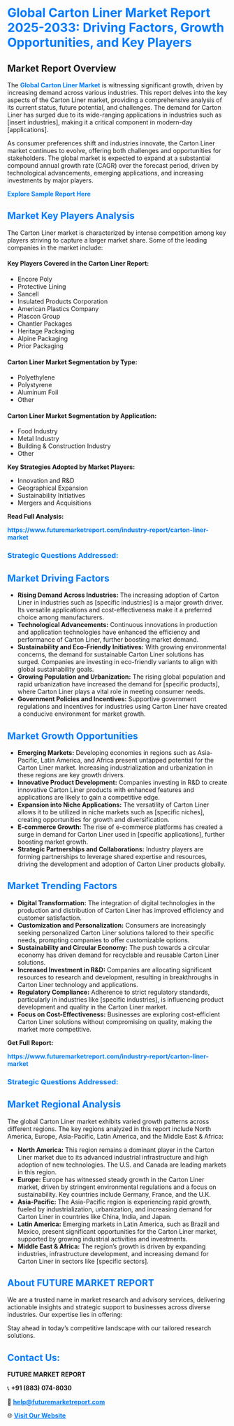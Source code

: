 <h1 style="color: #007BFF;">Global Carton Liner Market Report 2025-2033: Driving Factors, Growth Opportunities, and Key Players</h1>

<section id="overview">
<h2>Market Report Overview</h2>
<p>The <a href="https://www.futuremarketreport.com/industry-report/carton-liner-market" style="color: #007BFF; text-decoration: none;"><strong>Global Carton Liner Market</strong></a> is witnessing significant growth, driven by increasing demand across various industries. This report delves into the key aspects of the Carton Liner market, providing a comprehensive analysis of its current status, future potential, and challenges. The demand for Carton Liner has surged due to its wide-ranging applications in industries such as [insert industries], making it a critical component in modern-day [applications].</p>
<p>As consumer preferences shift and industries innovate, the Carton Liner market continues to evolve, offering both challenges and opportunities for stakeholders. The global market is expected to expand at a substantial compound annual growth rate (CAGR) over the forecast period, driven by technological advancements, emerging applications, and increasing investments by major players.</p>
</section>

<section id="overview">
<p><a href="https://www.futuremarketreport.com/request-sample/reportId=114387" style="color: #007BFF; text-decoration: none;"><strong>Explore Sample Report Here</strong></a></p>
</section>

<section id="key-players">
<h2 style="color: #007BFF;">Market Key Players Analysis</h2>
<p>The Carton Liner market is characterized by intense competition among key players striving to capture a larger market share. Some of the leading companies in the market include:</p>
<h4>Key Players Covered in the Carton Liner Report:</h4>
<ul><li>Encore Poly</li><li>Protective Lining</li><li>Sancell</li><li>Insulated Products Corporation</li><li>American Plastics Company</li><li>Plascon Group</li><li>Chantler Packages</li><li>Heritage Packaging</li><li>Alpine Packaging</li><li>Prior Packaging</li></ul>
<h4>Carton Liner Market Segmentation by Type:</h4>
<ul><li>Polyethylene</li><li>Polystyrene</li><li>Aluminum Foil</li><li>Other</li></ul>

<h4>Carton Liner Market Segmentation by Application:</h4>
<ul><li>Food Industry</li><li>Metal Industry</li><li>Building &amp; Construction Industry</li><li>Other</li></ul>
<p><strong>Key Strategies Adopted by Market Players:</strong></p>
<ul>
<li>Innovation and R&D</li>
<li>Geographical Expansion</li>
<li>Sustainability Initiatives</li>
<li>Mergers and Acquisitions</li>
</ul>
</section>

<section>
<p><strong>Read Full Analysis: </strong></p><a href="https://www.futuremarketreport.com/industry-report/carton-liner-market" style="color: #007BFF; text-decoration: none;"><strong>https://www.futuremarketreport.com/industry-report/carton-liner-market</strong></a>
<h3 style="color: #007BFF;">Strategic Questions Addressed:</h3>
</section>

<section id="driving-factors">
<h2 style="color: #007BFF;">Market Driving Factors</h2>
<ul>
<li><strong>Rising Demand Across Industries:</strong> The increasing adoption of Carton Liner in industries such as [specific industries] is a major growth driver. Its versatile applications and cost-effectiveness make it a preferred choice among manufacturers.</li>
<li><strong>Technological Advancements:</strong> Continuous innovations in production and application technologies have enhanced the efficiency and performance of Carton Liner, further boosting market demand.</li>
<li><strong>Sustainability and Eco-Friendly Initiatives:</strong> With growing environmental concerns, the demand for sustainable Carton Liner solutions has surged. Companies are investing in eco-friendly variants to align with global sustainability goals.</li>
<li><strong>Growing Population and Urbanization:</strong> The rising global population and rapid urbanization have increased the demand for [specific products], where Carton Liner plays a vital role in meeting consumer needs.</li>
<li><strong>Government Policies and Incentives:</strong> Supportive government regulations and incentives for industries using Carton Liner have created a conducive environment for market growth.</li>
</ul>
</section>

<section id="growth-opportunities">
<h2 style="color: #007BFF;">Market Growth Opportunities</h2>
<ul>
<li><strong>Emerging Markets:</strong> Developing economies in regions such as Asia-Pacific, Latin America, and Africa present untapped potential for the Carton Liner market. Increasing industrialization and urbanization in these regions are key growth drivers.</li>
<li><strong>Innovative Product Development:</strong> Companies investing in R&D to create innovative Carton Liner products with enhanced features and applications are likely to gain a competitive edge.</li>
<li><strong>Expansion into Niche Applications:</strong> The versatility of Carton Liner allows it to be utilized in niche markets such as [specific niches], creating opportunities for growth and diversification.</li>
<li><strong>E-commerce Growth:</strong> The rise of e-commerce platforms has created a surge in demand for Carton Liner used in [specific applications], further boosting market growth.</li>
<li><strong>Strategic Partnerships and Collaborations:</strong> Industry players are forming partnerships to leverage shared expertise and resources, driving the development and adoption of Carton Liner products globally.</li>
</ul>
</section>

<section id="trending-factors">
<h2 style="color: #007BFF;">Market Trending Factors</h2>
<ul>
<li><strong>Digital Transformation:</strong> The integration of digital technologies in the production and distribution of Carton Liner has improved efficiency and customer satisfaction.</li>
<li><strong>Customization and Personalization:</strong> Consumers are increasingly seeking personalized Carton Liner solutions tailored to their specific needs, prompting companies to offer customizable options.</li>
<li><strong>Sustainability and Circular Economy:</strong> The push towards a circular economy has driven demand for recyclable and reusable Carton Liner solutions.</li>
<li><strong>Increased Investment in R&D:</strong> Companies are allocating significant resources to research and development, resulting in breakthroughs in Carton Liner technology and applications.</li>
<li><strong>Regulatory Compliance:</strong> Adherence to strict regulatory standards, particularly in industries like [specific industries], is influencing product development and quality in the Carton Liner market.</li>
<li><strong>Focus on Cost-Effectiveness:</strong> Businesses are exploring cost-efficient Carton Liner solutions without compromising on quality, making the market more competitive.</li>
</ul>
</section>

<section>
<p><strong>Get Full Report: </strong></p><a href="https://www.futuremarketreport.com/industry-report/carton-liner-market" style="color: #007BFF; text-decoration: none;"><strong>https://www.futuremarketreport.com/industry-report/carton-liner-market</strong></a>
<h3 style="color: #007BFF;">Strategic Questions Addressed:</h3>
</section>


<section id="regional-analysis">
<h2 style="color: #007BFF;">Market Regional Analysis</h2>
<p>The global Carton Liner market exhibits varied growth patterns across different regions. The key regions analyzed in this report include North America, Europe, Asia-Pacific, Latin America, and the Middle East & Africa:</p>
<ul>
<li><strong>North America:</strong> This region remains a dominant player in the Carton Liner market due to its advanced industrial infrastructure and high adoption of new technologies. The U.S. and Canada are leading markets in this region.</li>
<li><strong>Europe:</strong> Europe has witnessed steady growth in the Carton Liner market, driven by stringent environmental regulations and a focus on sustainability. Key countries include Germany, France, and the U.K.</li>
<li><strong>Asia-Pacific:</strong> The Asia-Pacific region is experiencing rapid growth, fueled by industrialization, urbanization, and increasing demand for Carton Liner in countries like China, India, and Japan.</li>
<li><strong>Latin America:</strong> Emerging markets in Latin America, such as Brazil and Mexico, present significant opportunities for the Carton Liner market, supported by growing industrial activities and investments.</li>
<li><strong>Middle East & Africa:</strong> The region’s growth is driven by expanding industries, infrastructure development, and increasing demand for Carton Liner in sectors like [specific sectors].</li>
</ul>
</section>

<footer>
<h2 style="color: #007BFF;">About FUTURE MARKET REPORT</h2>
<p>We are a trusted name in market research and advisory services, delivering actionable insights and strategic support to businesses across diverse industries. Our expertise lies in offering:</p>

<p>Stay ahead in today’s competitive landscape with our tailored research solutions.</p>

<h2 style="color: #007BFF;">Contact Us:</h2>
<p><strong>FUTURE MARKET REPORT</strong></p>
<p>📞 <strong>+91 (883) 074-8030</strong></p>
<p>📧 <strong><a href="mailto:help@futuremarketreport.com" style="color: #007BFF;">help@futuremarketreport.com</a></strong></p>
<p>🌐 <strong><a href="https://www.futuremarketreport.com/" style="color: #007BFF;">Visit Our Website</a></strong></p>
</footer>